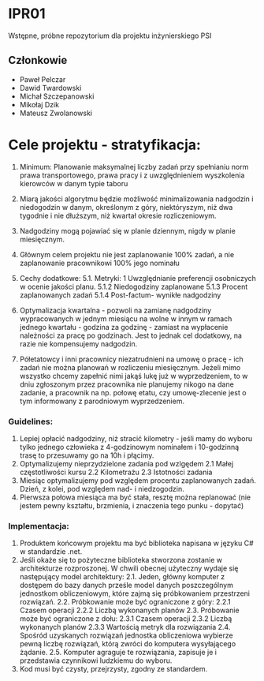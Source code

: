 # IPR01
Wstępne, próbne repozytorium dla projektu inżynierskiego PSI

## Członkowie
* Paweł Pelczar
* Dawid Twardowski
* Michał Szczepanowski
* Mikołaj Dzik
* Mateusz Zwolanowski


# Cele projektu - stratyfikacja: 
1. Minimum: Planowanie maksymalnej liczby zadań przy spełnianiu norm prawa transportowego, prawa pracy i z uwzględnieniem wyszkolenia kierowców w danym typie taboru
2. Miarą jakości algorytmu będzie możliwość minimalizowania nadgodzin i niedogodzin w danym, określonym z góry, niektóryszym, niż dwa tygodnie i nie dłuższym, niż kwartał okresie rozliczeniowym.
3. Nadgodziny mogą pojawiać się w planie dziennym, nigdy w planie miesięcznym.
4. Głównym celem projektu nie jest zaplanowanie 100% zadań, a nie zaplanowanie pracownikowi 100% jego nominału
5. Cechy dodatkowe:
 5.1. Metryki:
  1 Uwzględnianie preferencji osobniczych w ocenie jakości planu.
  5.1.2 Niedogodziny zaplanowane
  5.1.3 Procent zaplanowanych zadań
  5.1.4 Post-factum- wynikłe nadgodziny
     

6. Optymalizacja kwartalna - pozwoli na zamianę nadgodziny wypracowanych w jednym miesiącu na wolne w innym w ramach jednego kwartału - godzina za godzinę - zamiast na wypłacenie należności za pracę po godzinach. Jest to jednak cel dodatkowy, na razie nie kompensujemy nadgodzin.
7. Półetatowcy i inni pracownicy niezatrudnieni na umowę o pracę - ich zadań nie można planowań w rozliczeniu miesięcznym. Jeżeli mimo wszystko chcemy zapełnić nimi jakąś lukę już w wyprzedzeniem, to w dniu zgłoszonym przez pracownika nie planujemy nikogo na dane zadanie, a pracownik na np. połowę etatu, czy umowę-zlecenie jest o tym informowany z parodniowym wyprzedzeniem.


### Guidelines:
1. Lepiej opłacić nadgodziny, niż stracić kilometry - jeśli mamy do wyboru tylko jednego człowieka z 4-godzinowym nominałem i 10-godzinną trasę to przesuwamy go na 10h i płącimy.
2. Optymalizujemy nieprzydzielone zadania pod wzlgędem
 2.1 Małej częstotliwości kursu
 2.2 Kilometrażu
 2.3 Istotności zadania
3. Miesiąc optymalizujemy pod względem procentu zaplanowanych zadań. Dzień, z kolei, pod względem nad- i niedzogodzin.
4. Pierwsza połowa miesiąca ma być stała, resztę można replanować (nie jestem pewny kształtu, brzmienia, i znaczenia tego punku - dopytać)

### Implementacja:
1. Produktem końcowym projektu ma być biblioteka napisana w języku C# w standardzie .net.
2. Jeśli okaże się to pożyteczne biblioteka stworzona zostanie w architekturze rozproszonej. W chwili obecnej użyteczny wydaje się następujący model architektury:
 2.1. Jeden, główny komputer z dostępem do bazy danych prześle model danych poszczególnym jednostkom obliczeniowym, które zajmą się próbkowaniem przestrzeni rozwiązań.
 2.2. Próbkowanie może być ograniczone z góry:
  2.2.1 Czasem operacji
  2.2.2 Liczbą wykonanych planów
 2.3. Próbowanie może być ograniczone z dołu:
  2.3.1 Czasem operacji
  2.3.2 Liczbą wykonanych planów
  2.3.3 Wartością metryk dla rozwiązania
 2.4. Spośród uzyskanych rozwiązań jednostka obliczeniowa wybierze pewną liczbę rozwiązań, którą zwróci do komputera     wysyłającego żądanie.
 2.5. Komputer agraguje te rozwiązania, zapisuje je i przedstawia czynnikowi ludzkiemu do wyboru.
3. Kod musi być czysty, przejrzysty, zgodny ze standardem.
